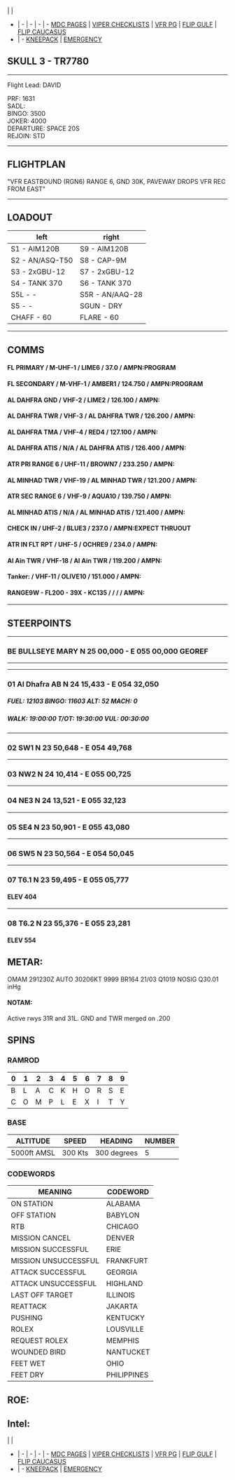  |  | 
- | - | - | - | -
[MDC PAGES](/MDCPAGES.MD) | [VIPER CHECKLISTS](/F16START.MD) | [VFR PG](/VFR_OMAM.MD) | [FLIP GULF](https://www.dropbox.com/s/sp91zf63rx0esao/FLIP_GULFR2_EC1.pdf?dl=0) | [FLIP CAUCASUS](https://www.dropbox.com/s/ppiqy9ba7i8h8op/FLIP_CAUR_EC1.pdf?dl=0)
- | - 
[KNEEPACK](/VIPER/388KNEE11.pdf) | [EMERGENCY](/VIPER/EMERG191221.pdf)

## SKULL 3 - TR7780

---

Flight Lead: DAVID  

PRF: 1631  
SADL:   
BINGO: 3500  
JOKER: 4000  
DEPARTURE: SPACE 20S  
REJOIN: STD  

---
## FLIGHTPLAN
"VFR EASTBOUND (RGN6)
RANGE 6, GND 30K, PAVEWAY DROPS
VFR REC FROM EAST"

---
## LOADOUT

left | right
----- | -----
S1 - AIM120B | S9 - AIM120B
S2 - AN/ASQ-T50 | S8 - CAP-9M
S3 - 2xGBU-12 | S7 - 2xGBU-12
S4 - TANK 370 | S6 - TANK 370
S5L - - | S5R - AN/AAQ-28
S5 - - | SGUN - DRY
CHAFF - 60 | FLARE - 60

---

## COMMS

#### FL PRIMARY / M-UHF-1 / LIME6 / 37.0 / AMPN:PROGRAM
#### FL SECONDARY / M-VHF-1 / AMBER1 / 124.750 / AMPN:PROGRAM
#### AL DAHFRA GND / VHF-2 / LIME2 / 126.100 / AMPN:
#### AL DAHFRA TWR / VHF-3 / AL DAHFRA TWR / 126.200 / AMPN:
#### AL DAHFRA TMA / VHF-4 / RED4 / 127.100 / AMPN:
#### AL DAHFRA ATIS / N/A / AL DAHFRA ATIS / 126.400 / AMPN:
#### ATR PRI RANGE 6 / UHF-11 / BROWN7 / 233.250 / AMPN:
#### AL MINHAD TWR / VHF-19 / AL MINHAD TWR / 121.200 / AMPN:
#### ATR SEC RANGE 6 / VHF-9 / AQUA10 / 139.750 / AMPN:
#### AL MINHAD ATIS / N/A / AL MINHAD ATIS / 121.400 / AMPN:
#### CHECK IN / UHF-2 / BLUE3 / 237.0 / AMPN:EXPECT THRUOUT
#### ATR IN FLT RPT / UHF-5 / OCHRE9 / 234.0 / AMPN:
#### Al Ain TWR / VHF-18 / Al Ain TWR / 119.200 / AMPN:
#### Tanker: / VHF-11 / OLIVE10 / 151.000 / AMPN:
#### RANGE9W - FL200 - 39X - KC135 /  /  /  / AMPN:

---



## STEERPOINTS

---  												
###	BE	BULLSEYE MARY	N	25	00,000	  -  	E	055	00,000		GEOREF	
												
---  												
												
---  												
###	01	Al Dhafra AB	N	24	15,433	  -  	E	054	32,050			
#####	FUEL:	12103	BINGO:	11603	ALT:		52	MACH:	0			
#####					WALK:		19:00:00	T/OT:		19:30:00	VUL:	00:30:00
												
												
---  												
###	02	SW1	N	23	50,648	  -  	E	054	49,768			
	
												
												
---  												
###	03	NW2	N	24	10,414	  -  	E	055	00,725			
	
												
												
---  												
###	04	NE3	N	24	13,521	  -  	E	055	32,123			
		
												
												
---  												
###	05	SE4	N	23	50,901	  -  	E	055	43,080			
		
												
												
---  												
###	06	SW5	N	23	50,564	  -  	E	054	50,045			
	
												
												
---  												
###	07	T6.1	N	23	59,495	  -  	E	055	05,777					
####	ELEV 404											
												
---  												
###	08	T6.2	N	23	55,376	  -  	E	055	23,281					
####	ELEV 554											



## METAR: 
OMAM 291230Z AUTO 30206KT 9999 BR164 21/03 Q1019 NOSIG Q30.01 inHg  


#### NOTAM: 
Active rwys 31R and 31L. GND and TWR merged on .200  



## SPINS

### RAMROD

| 0 | 1 | 2 | 3 | 4 | 5 | 6 | 7 | 8 | 9 |
| - | - | - | - | - | - | - | - | - | - |
| B | L | A | C | K | H | O | R | S | E |
| C | O | M | P | L | E | X | I | T | Y |

### BASE

| ALTITUDE | SPEED | HEADING | NUMBER| 
| -------- | ----- | ------- | ----- | 
| 5000ft AMSL | 300 Kts | 300 degrees | 5 |

### CODEWORDS

| MEANING | CODEWORD | 
| ------- | -------- | 
| ON STATION | ALABAMA | 
| OFF STATION | BABYLON |
| RTB | CHICAGO |
| MISSION CANCEL | DENVER |
| MISSION SUCCESSFUL| ERIE |
| MISSION UNSUCCESSFUL| FRANKFURT |
| ATTACK SUCCESSFUL | GEORGIA |
| ATTACK UNSUCCESSFUL | HIGHLAND |
| LAST OFF TARGET| ILLINOIS |
| REATTACK | JAKARTA |
| PUSHING | KENTUCKY |
| ROLEX | LOUSVILLE |
| REQUEST ROLEX| MEMPHIS|
| WOUNDED BIRD | NANTUCKET |
| FEET WET | OHIO |
| FEET DRY | PHILIPPINES |


## ROE:


## Intel:



 |  | 
- | - | - | - | -
[MDC PAGES](/MDCPAGES.MD) | [VIPER CHECKLISTS](/F16START.MD) | [VFR PG](/VFR_OMAM.MD) | [FLIP GULF](https://www.dropbox.com/s/sp91zf63rx0esao/FLIP_GULFR2_EC1.pdf?dl=0) | [FLIP CAUCASUS](https://www.dropbox.com/s/ppiqy9ba7i8h8op/FLIP_CAUR_EC1.pdf?dl=0)
- | - 
[KNEEPACK](/VIPER/388KNEE11.pdf) | [EMERGENCY](/VIPER/EMERG191221.pdf)

